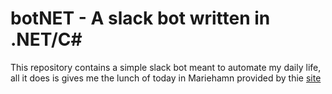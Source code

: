 # botNET - A slack bot written in .NET/C\#

This repository contains a simple slack bot meant to automate my daily life, all it does is gives me the lunch of today in Mariehamn provided by thie [site](https://www.aland.com/lunch)